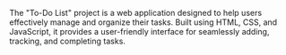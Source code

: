 The "To-Do List" project is a web application designed to help users effectively manage and organize their tasks. Built using HTML, CSS, and JavaScript, it provides a user-friendly interface for seamlessly adding, tracking, and completing tasks.

